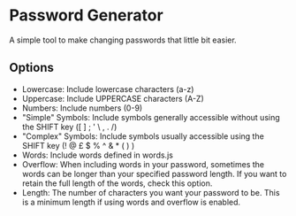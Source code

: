 Password Generator
==================

A simple tool to make changing passwords that little bit easier.

Options
-------
* Lowercase:			Include lowercase characters (a-z)
* Uppercase:			Include UPPERCASE characters (A-Z)
* Numbers:				Include numbers (0-9)
* "Simple" Symbols:		Include symbols generally accessible without using the SHIFT key ([ ] ; ' \ , . /)
* "Complex" Symbols: 	Include symbols usually accessible using the SHIFT key (! @ £ $ % ^ & * ( ) )
* Words: 				Include words defined in words.js
* Overflow: 			When including words in your password, sometimes the words can be longer than your specified password length. If you want to retain the full length of the words, check this option.
* Length: 				The number of characters you want your password to be. This is a minimum length if using words and overflow is enabled.